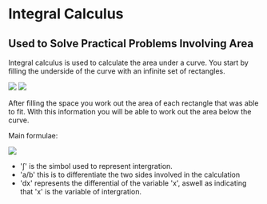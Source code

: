# Integral Calculus
## Used to Solve Practical Problems Involving Area

Integral calculus is used to calculate the area under a curve. You start by filling the underside of the curve with an infinite set of rectangles. 


![](https://i.imgur.com/uijSlVg.png)              ![](https://i.imgur.com/2TbNL9p.png)


After filling the space you work out the area of each rectangle that was able to fit. With this information you will be able to work out the area below the curve.     

Main formulae:


![](https://i.imgur.com/AP85cOF.png)



- '∫' is the simbol used to represent intergration.
- 'a/b' this is to differentiate the two sides involved in the calculation
- 'dx' represents the differential of the variable 'x', aswell as indicating that 'x' is the variable of intergration.


